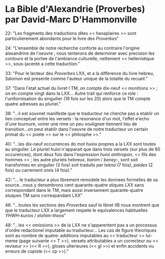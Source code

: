 # La Bible d'Alexandrie (Proverbes) par David-Marc D'Hammonville

22: "Les fragments des traductions dites << hexaplaires >> sont particulierement abondants pour le livre des _Proverbes_"

24: "L'ensemble de notre recherche conforte au contraire l'origine alexandrine de l'oeuvre ; nous tenterons de determiner avec precision les contours et la portee de l'ambiance culturelle, nettement << hellenistique >>, sous-jacente a cette traduction."

33: "Pour le lecteur des _Proverbes_ LXX, et a la difference du livre hebreu, Salomon est presente comme l'auteur unique de la totalite du recueil."

37: "Dans l'etat actuel du livret I TM, on compte dix-neuf << monitions >> ; on en compte vingt dans la LXX... Autre trait qui renforce ce role : l'uniformisation du singuilier (19 fois sur les 20) alors que le TM compte quatre adresses au pluriel."

38: "...il est souvnet manifeste que le traducteur ne cherche pas a etablir un lien conceptuel entre les versets :  la resonance d'un mot, l'effet e'echo d'une tournure, voirer une rime un peu soulignee tiennent lieu de transition...on peut etablir dans l'oeuvre de notre traducteur un certain primat du  << poete >> sur le << philosphe >>."

40: "...les dix-neuf occurrences do mot _huios_ propres a la LXX sont toutes au singulier. Le pluriel _huioi_ n'apparait que dans trois versets (sur plus de 60 occurences), dont deux fois dans l'expression _huioi anthropon_, << fils des hommes >> ; les autre pluriels hebreux, _banim_ / _beney-_, sont soit transformes en singulier (3 fois) soit traduits par _tekna_ (7 fois), _paides_ (2 fois) ou carrement omis (4 fois)."

42: "... le traducteur a plus librement remodele les donnees formelles de sa source...nous y denombrons cent quarante-quatre stiques LXX sans correspondant dans le TM, mais aussi inversement quarante-quatre stuques TM sans correspandant LXX"

46: "...toutes les sections des _Proverbes_ sauf le libret IIB nous montrent que que le traducteur LXX a largement respete le equivalences habituelles _YHWH-kurios_ / _elohim-theos_"

48: "...les << omissions >> de la LXX ne s'apparentent pas a un processus d'ordre redactionel imputable au traducteur... Les cas de figure theoriques sont au nombre de quatre:  additions imputables au << traducteur >> lui-meme (page suivante << T >>), versets attributables a un correcteur ou << reviseur >> (<< R >>), gloses ulterieures (<< gl >>) et enfin accidents ou erreurs de copiste (<< cp >>)."
